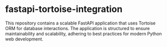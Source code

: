 # fastapi-tortoise-integration
This repository contains a scalable FastAPI application that uses Tortoise ORM for database interactions. The application is structured to ensure maintainability and scalability, adhering to best practices for modern Python web development.
